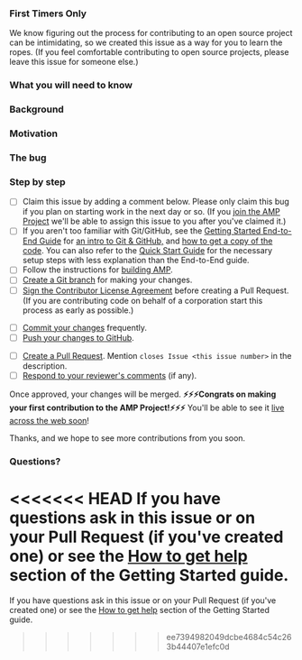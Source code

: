 <!--
Copy this template into new Great First Issues and edit as needed.
-->
<!--
[Optional] Include this section if you think the issue is perfect for people
who have never contributed to open source projects before.
-->
### First Timers Only
We know figuring out the process for contributing to an open source project can be intimidating, so we created this issue as a way for you to learn the ropes.  (If you feel comfortable contributing to open source projects, please leave this issue for someone else.)

<!--
List knowledge/skills the contributor should already have before working on this bug (for example, knowledge of web components, Node.js internals, etc.).  New contributors can use this section to find bugs that match their existing skills.  This also serves as a filter that can reduce the amount of explanation you will need to do in the "Step by step" section.  Try to be only as restrictive as necessary and call out any nice-to-haves.
-->
### What you will need to know

<!--
[Optional] If there is additional context that will help the contributor fix the bug add it here.  If this is redundant with other sections feel free to remove it.
-->
### Background

<!--
Explain why fixing this bug/feature is important, i.e. why should the contributor care about fixing this?  Whose life will be made better by this fix?
-->
### Motivation

<!--
Detailed steps for reproducing the bug.

If this is a feature, change this to "The feature" and add a detailed description.
-->
### The bug

<!--
Step-by-step instructions for the contributor to follow as they work through the bug.  Feel free to change any step that will make the steps more clear for this issue.  Make sure to replace the comment block below with the exact steps the contributor should follow.
-->
### Step by step
- [ ] Claim this issue by adding a comment below.  Please only claim this bug if you plan on starting work in the next day or so.  (If you [join the AMP Project](https://goo.gl/forms/T65peVtfQfEoDWeD3) we'll be able to assign this issue to you after you've claimed it.)
- [ ] If you aren't too familiar with Git/GitHub, see the [Getting Started End-to-End Guide](https://github.com/ampproject/amphtml/blob/master/contributing/getting-started-e2e.md) for [an intro to Git & GitHub,](https://github.com/ampproject/amphtml/blob/master/contributing/getting-started-e2e.md#intro-to-git-and-github) and [how to get a copy of the code](https://github.com/ampproject/amphtml/blob/master/contributing/getting-started-e2e.md#get-a-copy-of-the-amphtml-code).  You can also refer to the [Quick Start Guide](https://github.com/ampproject/amphtml/blob/master/contributing/getting-started-quick.md) for the necessary setup steps with less explanation than the End-to-End guide.
- [ ] Follow the instructions for [building AMP](https://github.com/ampproject/amphtml/blob/master/contributing/getting-started-e2e.md#building-amp-and-starting-a-local-server).
- [ ] [Create a Git branch](https://github.com/ampproject/amphtml/blob/master/contributing/getting-started-e2e.md#create-a-git-branch) for making your changes.
- [ ] [Sign the Contributor License Agreement](https://github.com/ampproject/amphtml/blob/master/CONTRIBUTING.md#contributor-license-agreement) before creating a Pull Request.  (If you are contributing code on behalf of a corporation start this process as early as possible.)
<!--
<<<<<<< HEAD
Add steps that are specific to the issue here, e.g. perhaps they should edit a test, run `gulp test --unt` or `gulp test --integration` to see it fails, change a file and then run test again to see that the new test succeeds?  Adjust the level of detail for the background you indicated the contributor should have.
=======
Add steps that are specific to the issue here, e.g. perhaps they should edit a test, run npx gulp test to see it fails, change a file and then run npx gulp test again to see that the new test succeeds?  Adjust the level of detail for the background you indicated the contributor should have.
>>>>>>> ee7394982049dcbe4684c54c263b44407e1efc0d
-->
- [ ] [Commit your changes](https://github.com/ampproject/amphtml/blob/master/contributing/getting-started-e2e.md#edit-files-and-commit-them) frequently.
- [ ] [Push your changes to GitHub](https://github.com/ampproject/amphtml/blob/master/contributing/getting-started-e2e.md#push-your-changes-to-your-github-fork).
<!--
Ideally suggest a reviewer for the Pull Request; not knowing who to set as the reviewer can be confusing for new contributors.
-->
- [ ] [Create a Pull Request](https://github.com/ampproject/amphtml/blob/master/contributing/getting-started-e2e.md#send-a-pull-request-ie-request-a-code-review).  Mention `closes Issue <this issue number>` in the description.
- [ ] [Respond to your reviewer's comments](https://github.com/ampproject/amphtml/blob/master/contributing/getting-started-e2e.md#respond-to-pull-request-comments) (if any).

<!--
If this issue is a change that won't go out with a push (e.g. a doc change, a fix to the build, etc.) update the sentence about how to see their change is live.
-->
Once approved, your changes will be merged.  **⚡⚡⚡Congrats on making your first contribution to the AMP Project!⚡⚡⚡**  You'll be able to see it [live across the web soon](https://github.com/ampproject/amphtml/blob/master/contributing/release-schedule.md)!

Thanks, and we hope to see more contributions from you soon.

### Questions?

<!--
Ideally provide a specific contact to @mention here as well
-->
<<<<<<< HEAD
If you have questions ask in this issue or on your Pull Request (if you've created one) or see the [How to get help](https://github.com/ampproject/amphtml/blob/master/contributing/getting-started-e2e.md#how-to-get-help) section of the Getting Started guide.
=======
If you have questions ask in this issue or on your Pull Request (if you've created one) or see the [How to get help](https://github.com/ampproject/amphtml/blob/master/contributing/getting-started-e2e.md#how-to-get-help) section of the Getting Started guide.  
>>>>>>> ee7394982049dcbe4684c54c263b44407e1efc0d

